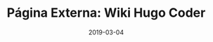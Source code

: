 ---
title: "Página Externa: Wiki Hugo Coder"
seo:
  page_title:
  meta_description:
  featured_image: two-clinicians-on-video-call-together.jpg
date: 2019-03-04
categories:
  - Development
---
